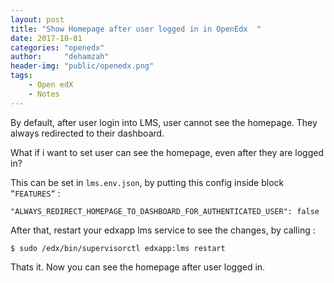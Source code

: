 ```yaml
---
layout: post
title: "Show Homepage after user logged in in OpenEdx  "
date: 2017-10-01
categories: "openedx"
author:     "dehamzah"
header-img: "public/openedx.png"
tags:
    - Open edX
    - Notes
---
```


By default, after user login into LMS, user cannot see the homepage. They always redirected to their dashboard.

What if i want to set user can see the homepage, even after they are logged in?

This can be set in `lms.env.json`, by putting this config inside block `”FEATURES”` :

```
"ALWAYS_REDIRECT_HOMEPAGE_TO_DASHBOARD_FOR_AUTHENTICATED_USER": false
```

After that, restart your edxapp lms service to see the changes, by calling : 

```
$ sudo /edx/bin/supervisorctl edxapp:lms restart
```

Thats it. Now you can see the homepage after user logged in.